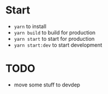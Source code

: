 # Start

- `yarn` to install
- `yarn build` to build for production
- `yarn start` to start for production
- `yarn start:dev` to start development

# TODO

- move some stuff to devdep

